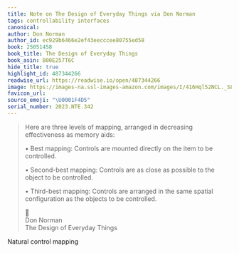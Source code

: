 ```yaml
---
title: Note on The Design of Everyday Things via Don Norman
tags: controllability interfaces
canonical:
author: Don Norman
author_id: ec929b6466e2ef43eecccee80755ed58
book: 25051458
book_title: The Design of Everyday Things
book_asin: B00E257T6C
hide_title: true
highlight_id: 487344266
readwise_url: https://readwise.io/open/487344266
image: https://images-na.ssl-images-amazon.com/images/I/416Hql52NCL._SL200_.jpg
favicon_url:
source_emoji: "\U0001F4D5"
serial_number: 2023.NTE.342
---
```

> Here are three levels of mapping, arranged in decreasing effectiveness as memory aids:
> 
> • Best mapping: Controls are mounted directly on the item to be controlled.
> 
> • Second-best mapping: Controls are as close as possible to the object to be controlled.
> 
> • Third-best mapping: Controls are arranged in the same spatial configuration as the objects to be controlled.
> <div class="quoteback-footer"><div class="quoteback-avatar"><span class="mini-emoji"> 📕</span></div><div class="quoteback-metadata"><div class="metadata-inner"><span style="display:none">FROM:</span><div aria-label="Don Norman" class="quoteback-author"> Don Norman</div><div aria-label="The Design of Everyday Things" class="quoteback-title"> The Design of Everyday Things</div></div></div></div>

Natural control mapping